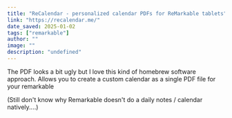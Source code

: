 ```yaml
---
title: "ReCalendar - personalized calendar PDFs for ReMarkable tablets"
link: "https://recalendar.me/"
date_saved: 2025-01-02
tags: ["remarkable"]
author: ""
image: ""
description: "undefined"
---
```


The PDF looks a bit ugly but I love this kind of homebrew software approach. Allows you to create a custom calendar as a single PDF file for your remarkable

(Still don't know why Remarkable doesn't do a daily notes / calendar natively....)